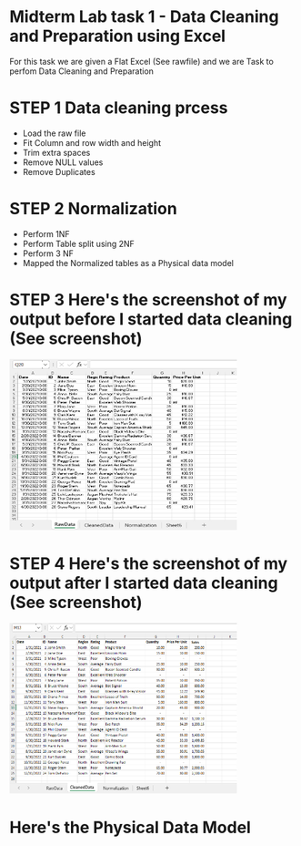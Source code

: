 # Midterm Lab task 1 - Data Cleaning and Preparation using Excel
For this task we are given a Flat Excel (See rawfile) and we are Task to perfom Data Cleaning and Preparation

# STEP 1 Data cleaning prcess
- Load the raw file
- Fit Column and row width and height
- Trim extra spaces
- Remove NULL values
- Remove Duplicates

 # STEP 2 Normalization
  - Perform 1NF
  - Perform Table split using 2NF
  - Perform 3 NF
  - Mapped the Normalized tables as a Physical data model
 
 # STEP 3 Here's the screenshot of  my output before I started data cleaning (See screenshot)
 <img src="Image/RawData.png" alt="Alt Text" width="400" height="300">

# STEP 4 Here's the screenshot of my output after I started data cleaning (See screenshot) 
 <img src="Image/cleanedData.png" alt="Alt Text" width="400" height="300">

#  Here's the Physical Data Model

    
